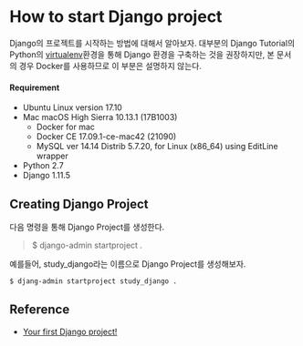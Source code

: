 # How to start Django project

Django의 프로젝트를 시작하는 방법에 대해서 알아보자.
대부분의 Django Tutorial의 Python의 [virtualenv](https://virtualenv.pypa.io/en/stable/)환경을 통해 Django 환경을 구축하는 것을 권장하지만, 본 문서의 경우 Docker를 사용하므로 이 부분은 설명하지 않는다. 

#### Requirement

* Ubuntu Linux version 17.10
* Mac macOS High Sierra 10.13.1 (17B1003)
    * Docker for mac 
    * Docker CE 17.09.1-ce-mac42 (21090)
    * MySQL ver 14.14 Distrib 5.7.20, for Linux (x86_64) using  EditLine wrapper
* Python 2.7
* Django 1.11.5

## Creating Django Project

다음 명령을 통해 Django Project를 생성한다. 

>$ django-admin startproject <project name> .

예를들어, study_django라는 이름으로 Django Project를 생성해보자. 

```bash
$ djang-admin startproject study_django .
```



## Reference

* [Your first Django project!
](https://tutorial.djangogirls.org/en/django_start_project/)